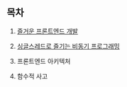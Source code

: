 ## 목차

1. [즐거운 프론트엔드 개발](happy-frontend.md)

2. [싱글스레드로 즐기는 비동기 프로그래밍](async-with-single-thread.md)

3. 프론트엔드 아키텍처 

4. 함수적 사고
